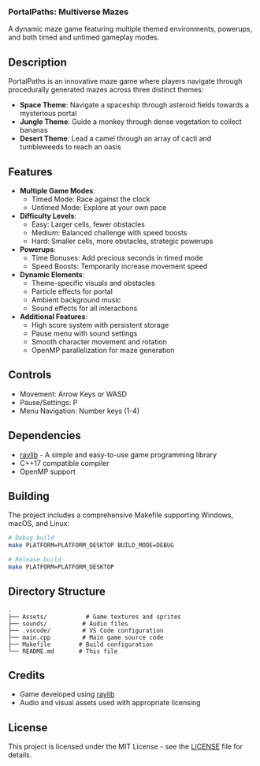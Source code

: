 ### PortalPaths: Multiverse Mazes
A dynamic maze game featuring multiple themed environments, powerups, and both timed and untimed gameplay modes.

## Description
PortalPaths is an innovative maze game where players navigate through procedurally generated mazes across three distinct themes:
- <b>Space Theme</b>: Navigate a spaceship through asteroid fields towards a mysterious portal
- <b>Jungle Theme</b>: Guide a monkey through dense vegetation to collect bananas
- <b>Desert Theme</b>: Lead a camel through an array of cacti and tumbleweeds to reach an oasis

## Features
- <b>Multiple Game Modes</b>:
    - Timed Mode: Race against the clock
    - Untimed Mode: Explore at your own pace
- <b>Difficulty Levels</b>:
    - Easy: Larger cells, fewer obstacles
    - Medium: Balanced challenge with speed boosts
    - Hard: Smaller cells, more obstacles, strategic powerups
- <b>Powerups</b>:
    - Time Bonuses: Add precious seconds in timed mode
    - Speed Boosts: Temporarily increase movement speed
- <b>Dynamic Elements</b>:
    - Theme-specific visuals and obstacles
    - Particle effects for portal
    - Ambient background music
    - Sound effects for all interactions
- <b>Additional Features</b>:
    - High score system with persistent storage
    - Pause menu with sound settings
    - Smooth character movement and rotation
    - OpenMP parallelization for maze generation

## Controls
- Movement: Arrow Keys or WASD
- Pause/Settings: P
- Menu Navigation: Number keys (1-4)

## Dependencies
- [raylib](https://www.raylib.com/) - A simple and easy-to-use game programming library
- C++17 compatible compiler
- OpenMP support

## Building
The project includes a comprehensive Makefile supporting Windows, macOS, and Linux:
```sh
# Debug build
make PLATFORM=PLATFORM_DESKTOP BUILD_MODE=DEBUG

# Release build
make PLATFORM=PLATFORM_DESKTOP
```

## Directory Structure
```
.
├── Assets/           # Game textures and sprites
├── sounds/          # Audio files
├── .vscode/         # VS Code configuration
├── main.cpp         # Main game source code
├── Makefile        # Build configuration
└── README.md       # This file
```

## Credits
- Game developed using [raylib](https://www.raylib.com/)
- Audio and visual assets used with appropriate licensing

## License
This project is licensed under the MIT License - see the [LICENSE](LICENSE) file for details.